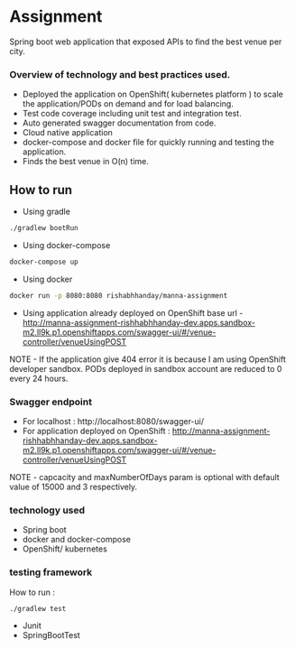 # Assignment 

Spring boot web application that exposed APIs to find the best venue per city.

### Overview of technology and best practices used.

- Deployed the application on OpenShift( kubernetes platform ) to scale the application/PODs on demand and for load balancing.
- Test code coverage including unit test and integration test.
- Auto generated swagger documentation from code.
- Cloud native application
- docker-compose and docker file for quickly running and testing the application.
- Finds the best venue in O(n) time.

## How to run

- Using gradle

```sh
./gradlew bootRun
```

- Using docker-compose

```sh
docker-compose up
```

- Using docker

```sh
docker run -p 8080:8080 rishabhhanday/manna-assignment
```

- Using application already deployed on OpenShift
  base url - http://manna-assignment-rishhabhhanday-dev.apps.sandbox-m2.ll9k.p1.openshiftapps.com/swagger-ui/#/venue-controller/venueUsingPOST

NOTE - If the application give 404 error it is because I am using OpenShift developer sandbox. PODs deployed in sandbox
account are reduced to 0 every 24 hours.

### Swagger endpoint
- For localhost : http://localhost:8080/swagger-ui/
- For application deployed on OpenShift : http://manna-assignment-rishhabhhanday-dev.apps.sandbox-m2.ll9k.p1.openshiftapps.com/swagger-ui/#/venue-controller/venueUsingPOST

NOTE - capcacity and maxNumberOfDays param is optional with default value of 15000 and 3 respectively.

### technology used

- Spring boot
- docker and docker-compose
- OpenShift/ kubernetes


### testing framework

How to run :
```sh 
./gradlew test
```

- Junit
- SpringBootTest


